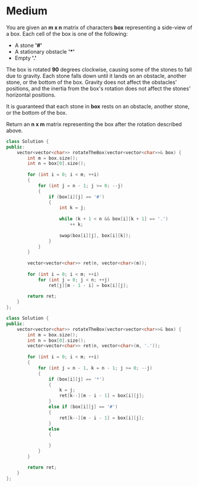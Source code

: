# Medium

You are given an **m x n** matrix of characters **box** representing a side-view of a box. Each cell of the box is one of the following:

- A stone **'#'**
- A stationary obstacle **'*'**
- Empty **'.'**

The box is rotated **90** degrees clockwise, causing some of the stones to fall due to gravity. Each stone falls down until it lands on an obstacle, another stone, or the bottom of the box. Gravity does not affect the obstacles' positions, and the inertia from the box's rotation does not affect the stones' horizontal positions.

It is guaranteed that each stone in **box** rests on an obstacle, another stone, or the bottom of the box.

Return an **n x m** matrix representing the box after the rotation described above.

```cpp
class Solution {
public:
    vector<vector<char>> rotateTheBox(vector<vector<char>>& box) {
        int m = box.size();
        int n = box[0].size();
        
        for (int i = 0; i < m; ++i)
        {
            for (int j = n - 1; j >= 0; --j)
            {
                if (box[i][j] == '#')
                {
                    int k = j;
                    
                    while (k + 1 < n && box[i][k + 1] == '.')
                        ++ k;
                    
                    swap(box[i][j], box[i][k]);
                }
            }
        }
        
        vector<vector<char>> ret(n, vector<char>(m));
        
        for (int i = 0; i < m; ++i)
            for (int j = 0; j < n; ++j)
                ret[j][m - 1 - i] = box[i][j];
        
        return ret;
    }
};
```

```cpp
class Solution {
public:
    vector<vector<char>> rotateTheBox(vector<vector<char>>& box) {
        int m = box.size();
        int n = box[0].size();
        vector<vector<char>> ret(n, vector<char>(m, '.'));
        
        for (int i = 0; i < m; ++i)
        {
            for (int j = n - 1, k = n - 1; j >= 0; --j)
            {
                if (box[i][j] == '*')
                {
                    k = j;
                    ret[k--][m - i - 1] = box[i][j];
                }
                else if (box[i][j] == '#')
                {
                    ret[k--][m - i - 1] = box[i][j];
                }
                else
                {
                    
                }
            }
        }

        return ret;
    }
};
```
